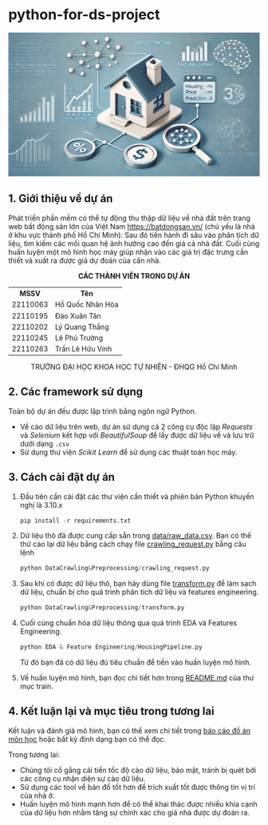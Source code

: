 # python-for-ds-project

![back ground](images/background.png)

## 1. Giới thiệu về dự án

Phát triển phần mềm có thể tự động thu thập dữ liệu về nhà đất trên trang web bất động sản lớn của Việt Nam https://batdongsan.vn/ (chủ yếu là nhà ở khu vực thành phố Hồ Chí Minh). Sau đó tiến hành đi sâu vào phân tích dữ liệu, tìm kiếm các mối quan hệ ảnh hưởng cao đến giá cả nhà đất. Cuối cùng huấn luyện một mô hình học máy giúp nhận vào các giá trị đặc trưng cần thiết và xuất ra được giá dự đoán của căn nhà.

<p align="center">
  <strong>CÁC THÀNH VIÊN TRONG DỰ ÁN</strong>
</p>

<p align="center">
  <table>
    <tr>
      <th>MSSV</th>
      <th>Tên</th>
    </tr>
    <tr>
      <td>22110063</td>
      <td>Hồ Quốc Nhân Hòa</td>
    </tr>
    <tr>
      <td>22110195</td>
      <td>Đào Xuân Tân</td>
    </tr>
    <tr>
      <td>22110202</td>
      <td>Lý Quang Thắng</td>
    </tr>
    <tr>
      <td>22110245</td>
      <td>Lê Phú Trường</td>
    </tr>
    <tr>
      <td>22110263</td>
      <td>Trần Lê Hữu Vinh</td>
    </tr>
  </table>
</p>

<p align="center">
TRƯỜNG ĐẠI HỌC KHOA HỌC TỰ NHIÊN - ĐHQG Hồ Chí Minh
</p>

## 2. Các framework sử dụng

Toàn bộ dự án đều được lập trình bằng ngôn ngữ Python.

- Về cào dữ liệu trên web, dự án sử dụng cả 2 công cụ độc lập *Requests* và *Selenium* kết hợp với *BeautifulSoup* để lấy được dữ liệu về và lưu trữ dưới dạng `.csv`
- Sử dụng thư viện *Scikit Learn* để sử dụng các thuật toán học máy.

## 3. Cách cài đặt dự án

1. Đầu tiên cần cài đặt các thư viện cần thiết và phiên bản Python khuyến nghị là 3.10.x

    ```python
    pip install -r requirements.txt
    ```

2. Dữ liệu thô đã được cung cấp sẵn trong [data/raw_data.csv](data/raw_data.csv). Bạn có thể thử cào lại dữ liệu bằng cách chạy file [crawling_request.py](DataCrawling&Preprocessing/crawling_request.py) bằng câu lệnh

    ```python
    python DataCrawling&Preprocessing/crawling_request.py
    ```

3. Sau khi có được dữ liệu thô, bạn hãy dùng file [transform.py](DataCrawling&Preprocessing/transform.py) để làm sạch dữ liệu, chuẩn bị cho quá trình phân tích dữ liệu và features engineering.
    ```python
    python DataCrawling&Preprocessing/transform.py
    ```

4. Cuối cùng chuẩn hóa dữ liệu thông qua quá trình EDA và Features Engineering.
    ```python
    python EDA & Feature Engineering/HousingPipeline.py
    ```

    Từ đó bạn đã có dữ liệu đủ tiêu chuẩn để tiến vào huấn luyện mô hình.

5. Về huấn luyện mô hình, bạn đọc chi tiết hơn trong [README.md](train/README.md) của thư mục train.

## 4. Kết luận lại và mục tiêu trong tương lai

Kết luận và đánh giá mô hình, bạn có thể xem chi tiết trong [báo cáo đồ án môn học](Report.md) hoặc bất kỳ định dạng bạn có thể đọc. 

Trong tương lai: 
- Chúng tôi cố gắng cải tiến tốc độ cào dữ liệu, bảo mật, tránh bị quét bởi các công cụ nhận diện sự cào dữ liệu. 
- Sử dụng các tool về bản đồ tốt hơn để trích xuất tốt được thông tin vị trí của nhà ở. 
- Huấn luyện mô hình mạnh hơn để có thể khai thác được nhiều khía cạnh của dữ liệu hơn nhằm tăng sự chính xác cho giá nhà được dự đoán ra.


